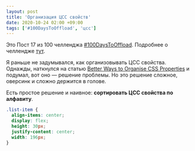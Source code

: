 ```yaml
---
layout: post
title: 'Организация ЦСС свойств'
date: 2020-10-24 02:00 +09:00
tags: ['#100DaysToOffload', 'цсс']
---
```


Это Пост 17 из 100 челленджа [#100DaysToOffload](/tags/#100daystooffload). Подробнее о челлендже [тут](/100-days-to-offload).

Я раньше не задумывался, как организовывать ЦСС свойства. Однажды, наткнулся на статью [Better Ways to Organise CSS Properties](https://medium.com/swlh/better-ways-to-organise-css-properties-9a066e7ded62) и подумал, вот оно — решение проблемы. Но это решение сложное, оверсинк и сложно держится в голове.

Есть простое решение и наивное: **сортировать ЦСС свойства по алфавиту**.

```css
.list-item {
  align-items: center;
  display: flex;
  height: 30px;
  justify-content: center;
  width: 196px;
}
```
